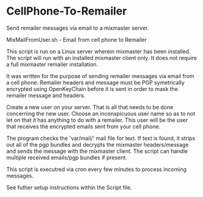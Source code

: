 # CellPhone-To-Remailer

Send remailer messages via email to a mixmaster server.

MixMailFromUser.sh - Email from cell phone to Remailer

This script is run on a Linux server wherein mixmaster has
been installed.  The script will run with an installed
mixmaster client only.  It does not require a full mixmaster
remailer installation.

It was written for the purpose of sending remailer messages via
email from a cell phone.  Remailer headers and message must
be PGP symetrically encrypted using OpenKeyChain before it is
sent in order to mask the remailer message and headers.

Create a new user on your server.  That is all that needs
to be done concerning the new user.  Choose an inconspicuous
user name so as to not let on that it has anything to do
with a remailer.   This user will be the user that receives
the encrypted emails sent from your cell phone.

The program checks the 'var/mail/<username>' mail file for
text.  If text is found, it strips out all of the pgp bundles
and decrypts the mixmaster headers/message and sends the message
with the mixmaster client.  The script can handle multiple
received emails/pgp bundles if present.

This script is executred via cron every few minutes to process
incoming messages.

See futher setup instructions within the Script file.
